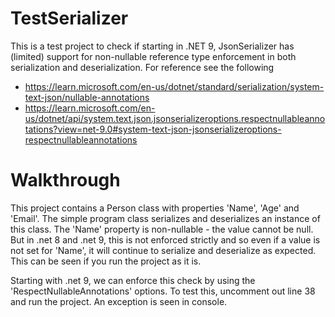 # TestSerializer


This is a test project to check if starting in .NET 9, JsonSerializer has (limited) support for non-nullable reference type enforcement in both serialization and deserialization.
For reference  see the following
- https://learn.microsoft.com/en-us/dotnet/standard/serialization/system-text-json/nullable-annotations
- https://learn.microsoft.com/en-us/dotnet/api/system.text.json.jsonserializeroptions.respectnullableannotations?view=net-9.0#system-text-json-jsonserializeroptions-respectnullableannotations

# Walkthrough
This project contains a Person class with properties 'Name', 'Age' and 'Email'. The simple program class serializes and deserializes an instance of this class.
The 'Name' property is non-nullable - the value cannot be null. But in .net 8 and .net 9, this is not enforced strictly and so even if a value is not set for 'Name', it will continue to serialize and deserialize as expected. This can be seen if you run the project as it is.

Starting with .net 9, we can enforce this check by using the 'RespectNullableAnnotations' options. To test this, uncomment out line 38 and run the project. An exception is seen in console. 
